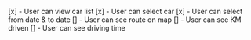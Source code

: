 [x] - User can view car list
[x] - User can select car
[x] - User can select from date & to date
[] - User can see route on map
[] - User can see KM driven
[] - User can see driving time
